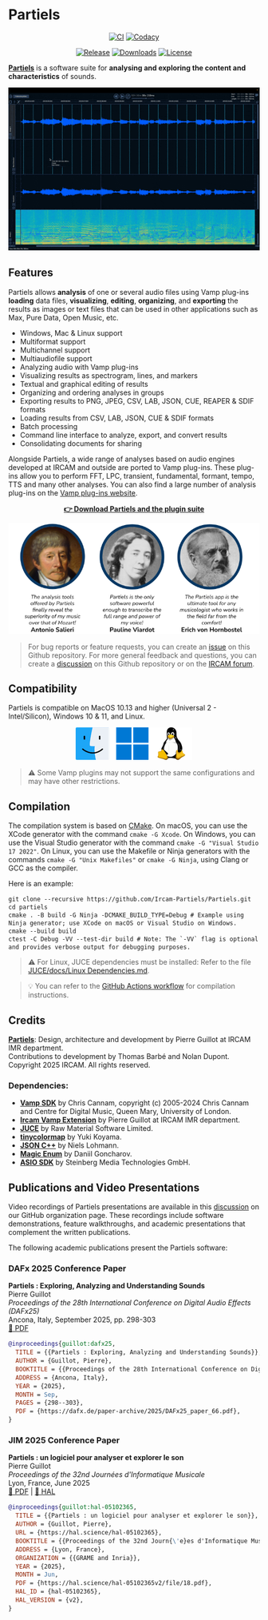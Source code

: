 # Partiels

<p align="center">
    <a href="https://github.com/Ircam-Partiels/partiels/actions/workflows/ci.yml"><img src="https://github.com/Ircam-Partiels/partiels/actions/workflows/ci.yml/badge.svg" alt="CI"></a>
    <a href="https://github.com/Ircam-Partiels/partiels/actions/workflows/codacy.yml"><img src="https://github.com/Ircam-Partiels/partiels/actions/workflows/codacy.yml/badge.svg" alt="Codacy"></a>
</p>

<p align="center">
    <a href="https://github.com/Ircam-Partiels/partiels/releases/latest"><img src="https://img.shields.io/github/release/Ircam-Partiels/partiels.svg" alt="Release"></a>
    <a href="https://github.com/Ircam-Partiels/partiels/releases/latest"><img src="https://img.shields.io/github/downloads/Ircam-Partiels/partiels/total.svg?colorB=007ec6" alt="Downloads"></a>
    <a href="https://github.com/Ircam-Partiels/Partiels?tab=GPL-3.0-1-ov-file"><img src="https://img.shields.io/badge/license-GPL--v3-blue.svg" alt="License"></a>
</p>

**[Partiels](https://github.com/Ircam-Partiels/Partiels)** is a software suite for **analysing and exploring the content and characteristics** of sounds.

<p align="center"><img src="BinaryData/Resource/Partiels-v2.0.0-Sample-v2.gif"></p>

## Features

Partiels allows **analysis** of one or several audio files using Vamp plug-ins **loading** data files, **visualizing**, **editing**, **organizing**, and **exporting** the results as images or text files that can be used in other applications such as Max, Pure Data, Open Music, etc.

- Windows, Mac & Linux support
- Multiformat support
- Multichannel support
- Multiaudiofile support
- Analyzing audio with Vamp plug-ins
- Visualizing results as spectrogram, lines, and markers
- Textual and graphical editing of results 
- Organizing and ordering analyses in groups
- Exporting results to PNG, JPEG, CSV, LAB, JSON, CUE, REAPER & SDIF formats
- Loading results from CSV, LAB, JSON, CUE & SDIF formats
- Batch processing
- Command line interface to analyze, export, and convert results
- Consolidating documents for sharing

Alongside Partiels, a wide range of analyses based on audio engines developed at IRCAM and outside are ported to Vamp plug-ins. These plug-ins allow you to perform FFT, LPC, transient, fundamental, formant, tempo, TTS and many other analyses. You can also find a large number of analysis plug-ins on the [Vamp plug-ins website](https://www.vamp-plugins.org/). 

<p align="center">
<strong><a href="https://github.com/Ircam-Partiels/partiels/releases/latest">👉 Download Partiels and the plugin suite</a></strong>
</p>

<p align="center"><img src="BinaryData/Resource/Partiels-Endorsements.png", width=520></p>

> For bug reports or feature requests, you can create an [issue](https://github.com/Ircam-Partiels/Partiels/issues) on this Github repository. For more general feedback and questions, you can create a [discussion](https://github.com/orgs/Ircam-Partiels/discussions) on this Github repository or on the [IRCAM forum](https://discussion.forum.ircam.fr/).

## Compatibility

Partiels is compatible on MacOS 10.13 and higher (Universal 2 - Intel/Silicon), Windows 10 & 11, and Linux.

<p align="center"><img src="BinaryData/Resource/Partiels-Compatibility.png"></p>

> ⚠️ Some Vamp plugins may not support the same configurations and may have other restrictions.

## Compilation

The compilation system is based on [CMake](https://cmake.org/). On macOS, you can use the XCode generator with the command `cmake -G Xcode`. On Windows, you can use the Visual Studio generator with the command `cmake -G "Visual Studio 17 2022"`. On Linux, you can use the Makefile or Ninja generators with the commands `cmake -G "Unix Makefiles"` or `cmake -G Ninja`, using Clang or GCC as the compiler.

Here is an example:

```
git clone --recursive https://github.com/Ircam-Partiels/Partiels.git
cd partiels
cmake . -B build -G Ninja -DCMAKE_BUILD_TYPE=Debug # Example using Ninja generator; use XCode on macOS or Visual Studio on Windows.
cmake --build build
ctest -C Debug -VV --test-dir build # Note: The `-VV` flag is optional and provides verbose output for debugging purposes.
```

> ⚠️ For Linux, JUCE dependencies must be installed: Refer to the file [JUCE/docs/Linux Dependencies.md](<JUCE/docs/Linux Dependencies.md>).

> 💡 You can refer to the [GitHub Actions workflow](.github/workflows/ci.yml) for compilation instructions. 

## Credits

**[Partiels](https://github.com/Ircam-Partiels/partiels)**: Design, architecture and development by Pierre Guillot at IRCAM IMR department.  
Contributions to development by Thomas Barbé and Nolan Dupont.  
Copyright 2025 IRCAM. All rights reserved.

### Dependencies:
- **[Vamp SDK](https://github.com/vamp-plugins/vamp-plugin-sdk)** by Chris Cannam, copyright (c) 2005-2024 Chris Cannam and Centre for Digital Music, Queen Mary, University of London.
- **[Ircam Vamp Extension](https://github.com/Ircam-Partiels/ircam-vamp-extension)** by Pierre Guillot at IRCAM IMR department.  
- **[JUCE](https://juce.com/)** by Raw Material Software Limited.
- **[tinycolormap](https://github.com/yuki-koyama/tinycolormap)** by Yuki Koyama.
- **[JSON C++](https://github.com/nlohmann/json)** by Niels Lohmann.
- **[Magic Enum](https://github.com/Neargye/magic_enum)** by Daniil Goncharov.
- **[ASIO SDK](https://www.steinberg.net/developers/)** by Steinberg Media Technologies GmbH.

## Publications and Video Presentations

Video recordings of Partiels presentations are available in this [discussion](https://github.com/orgs/Ircam-Partiels/discussions/213) on our GitHub organization page. These recordings include software demonstrations, feature walkthroughs, and academic presentations that complement the written publications.

The following academic publications present the Partiels software:

### DAFx 2025 Conference Paper

**Partiels : Exploring, Analyzing and Understanding Sounds**  
Pierre Guillot  
*Proceedings of the 28th International Conference on Digital Audio Effects (DAFx25)*  
Ancona, Italy, September 2025, pp. 298-303  
[📄 PDF](https://dafx.de/paper-archive/2025/DAFx25_paper_66.pdf)

```bibtex
@inproceedings{guillot:dafx25,
  TITLE = {{Partiels : Exploring, Analyzing and Understanding Sounds}},
  AUTHOR = {Guillot, Pierre},
  BOOKTITLE = {{Proceedings of the 28th International Conference on Digital Audio Effects (DAFx25)}},
  ADDRESS = {Ancona, Italy},
  YEAR = {2025},
  MONTH = Sep,
  PAGES = {298--303},
  PDF = {https://dafx.de/paper-archive/2025/DAFx25_paper_66.pdf},
}
```

### JIM 2025 Conference Paper

**Partiels : un logiciel pour analyser et explorer le son**  
Pierre Guillot  
*Proceedings of the 32nd Journées d'Informatique Musicale*  
Lyon, France, June 2025  
[📄 PDF](https://hal.science/hal-05102365v2/file/18.pdf) | [🔗 HAL](https://hal.science/hal-05102365)

```bibtex
@inproceedings{guillot:hal-05102365,
  TITLE = {{Partiels : un logiciel pour analyser et explorer le son}},
  AUTHOR = {Guillot, Pierre},
  URL = {https://hal.science/hal-05102365},
  BOOKTITLE = {{Proceedings of the 32nd Journ{\'e}es d'Informatique Musicale}},
  ADDRESS = {Lyon, France},
  ORGANIZATION = {{GRAME and Inria}},
  YEAR = {2025},
  MONTH = Jun,
  PDF = {https://hal.science/hal-05102365v2/file/18.pdf},
  HAL_ID = {hal-05102365},
  HAL_VERSION = {v2},
}
```
